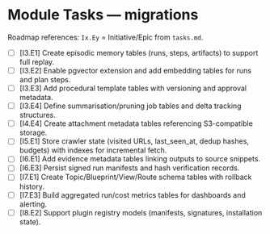 # Module Tasks — migrations

Roadmap references: `Ix.Ey` = Initiative/Epic from `tasks.md`.

- [ ] [I3.E1] Create episodic memory tables (runs, steps, artifacts) to support full replay.
- [ ] [I3.E2] Enable pgvector extension and add embedding tables for runs and plan steps.
- [ ] [I3.E3] Add procedural template tables with versioning and approval metadata.
- [ ] [I3.E4] Define summarisation/pruning job tables and delta tracking structures.
- [ ] [I4.E4] Create attachment metadata tables referencing S3-compatible storage.
- [ ] [I5.E1] Store crawler state (visited URLs, last_seen_at, dedup hashes, budgets) with indexes for incremental fetch.
- [ ] [I6.E1] Add evidence metadata tables linking outputs to source snippets.
- [ ] [I6.E3] Persist signed run manifests and hash verification records.
- [ ] [I7.E1] Create Topic/Blueprint/View/Route schema tables with rollback history.
- [ ] [I7.E3] Build aggregated run/cost metrics tables for dashboards and alerting.
- [ ] [I8.E2] Support plugin registry models (manifests, signatures, installation state).
